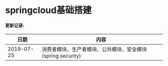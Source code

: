 # springcloud基础搭建



#### 更新记录:
日期 | 内容 |
----|------|
2019-07-25 | 消费者模块、生产者模块、公共模块、安全模块(spring security)
